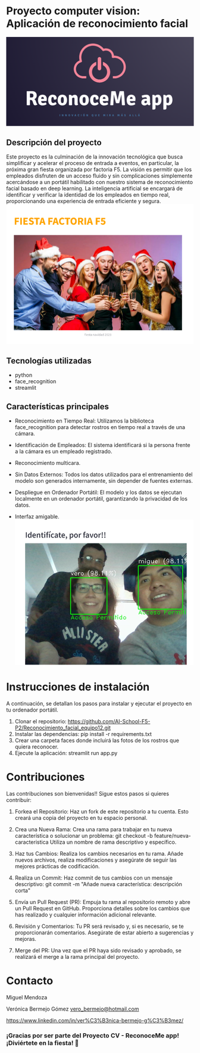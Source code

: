 # Proyecto computer vision: Aplicación de reconocimiento facial
![no se ve](logo.png)
## Descripción del proyecto
Este proyecto es la culminación de la innovación tecnológica que busca simplificar y acelerar el proceso de entrada a eventos, en particular, la próxima gran fiesta organizada por factoria F5. La visión es permitir que los empleados disfruten de un acceso fluido y sin complicaciones simplemente acercándose a un portátil habilitado con nuestro sistema de reconocimiento facial basado en deep learning. La inteligencia artificial se encargará de identificar y verificar la identidad de los empleados en tiempo real, proporcionando una experiencia de entrada eficiente y segura.![no se ve](fiesta.png)

## Tecnologías utilizadas
- python
- face_recognition
- streamlit
## Características principales
- Reconocimiento en Tiempo Real: Utilizamos la biblioteca face_recognition para detectar rostros en tiempo real a través de una cámara.
  
- Identificación de Empleados: El sistema identificará si la persona frente a la cámara es un empleado registrado.  
- Reconocimiento multicara.
- Sin Datos Externos: Todos los datos utilizados para el entrenamiento del modelo son generados internamente, sin depender de fuentes externas.  
- Despliegue en Ordenador Portátil: El modelo y los datos se ejecutan localmente en un ordenador portátil, garantizando la privacidad de los datos.  
- Interfaz amigable. ![no se ve](reconocidos.png)

# Instrucciones de instalación
A continuación, se detallan los pasos para instalar y ejecutar el proyecto en tu ordenador portátil. 
1. Clonar el repositorio:
https://github.com/AI-School-F5-P2/Reconocimiento_facial_equipo12.git 
2. Instalar las dependencias:
pip install -r requirements.txt 
3. Crear una carpeta faces donde incluirá las fotos de los rostros que quiera reconocer.
4. Ejecute la aplicación:
streamlit run app.py
# Contribuciones
Las contribuciones son bienvenidas!!
Sigue estos pasos si quieres contribuir:
1. Forkea el Repositorio:
Haz un fork de este repositorio a tu cuenta. Esto creará una copia del proyecto en tu espacio personal.

2. Crea una Nueva Rama:
Crea una rama para trabajar en tu nueva característica o solucionar un problema:
git checkout -b feature/nueva-caracteristica
Utiliza un nombre de rama descriptivo y específico.

3. Haz tus Cambios:
Realiza los cambios necesarios en tu rama. Añade nuevos archivos, realiza modificaciones y asegúrate de seguir las mejores prácticas de codificación.

4. Realiza un Commit:
Haz commit de tus cambios con un mensaje descriptivo:
git commit -m "Añade nueva característica: descripción corta" 

5. Envía un Pull Request (PR):
Empuja tu rama al repositorio remoto y abre un Pull Request en GitHub. Proporciona detalles sobre los cambios que has realizado y cualquier información adicional relevante.

6. Revisión y Comentarios:
Tu PR será revisado y, si es necesario, se te proporcionarán comentarios. Asegúrate de estar abierto a sugerencias y mejoras.
7. Merge del PR:
Una vez que el PR haya sido revisado y aprobado, se realizará el merge a la rama principal del proyecto.
# Contacto
Miguel Mendoza

Verónica Bermejo Gómez   vero_bermejo@hotmail.com  

https://www.linkedin.com/in/ver%C3%B3nica-bermejo-g%C3%B3mez/




### ¡Gracias por ser parte del Proyecto CV - ReconoceMe app! ¡Diviértete en la fiesta! 🎉
